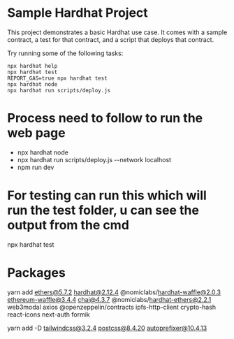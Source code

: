 # Sample Hardhat Project

This project demonstrates a basic Hardhat use case. It comes with a sample contract, a test for that contract, and a script that deploys that contract.

Try running some of the following tasks:

```shell
npx hardhat help
npx hardhat test
REPORT_GAS=true npx hardhat test
npx hardhat node
npx hardhat run scripts/deploy.js
```


# Process need to follow to run the web page
- npx hardhat node
- npx hardhat run scripts/deploy.js --network localhost
- npm run dev

# For testing can run this which will run the test folder, u can see the output from the cmd
npx hardhat test


# Packages
yarn add ethers@5.7.2 hardhat@2.12.4 @nomiclabs/hardhat-waffle@2.0.3 ethereum-waffle@3.4.4 chai@4.3.7 @nomiclabs/hardhat-ethers@2.2.1 web3modal axios  @openzeppelin/contracts ipfs-http-client crypto-hash react-icons next-auth formik

yarn add -D tailwindcss@3.2.4 postcss@8.4.20 autoprefixer@10.4.13
